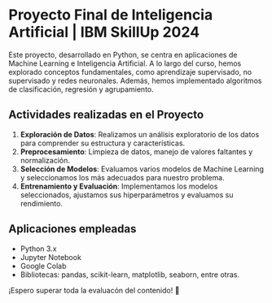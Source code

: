 # Proyecto Final de Inteligencia Artificial | IBM SkillUp 2024

Este proyecto, desarrollado en Python, se centra en aplicaciones de Machine Learning e Inteligencia Artificial. A lo largo del curso, hemos explorado conceptos fundamentales, como aprendizaje supervisado, no supervisado y redes neuronales. Además, hemos implementado algoritmos de clasificación, regresión y agrupamiento.

## Actividades realizadas en el Proyecto

1. **Exploración de Datos**: Realizamos un análisis exploratorio de los datos para comprender su estructura y características.
2. **Preprocesamiento**: Limpieza de datos, manejo de valores faltantes y normalización.
3. **Selección de Modelos**: Evaluamos varios modelos de Machine Learning y seleccionamos los más adecuados para nuestro problema.
4. **Entrenamiento y Evaluación**: Implementamos los modelos seleccionados, ajustamos sus hiperparámetros y evaluamos su rendimiento.

## Aplicaciones empleadas

- Python 3.x
- Jupyter Notebook
- Google Colab
- Bibliotecas: pandas, scikit-learn, matplotlib, seaborn, entre otras.

¡Espero superar toda la evaluacón del contenido! 🚀
